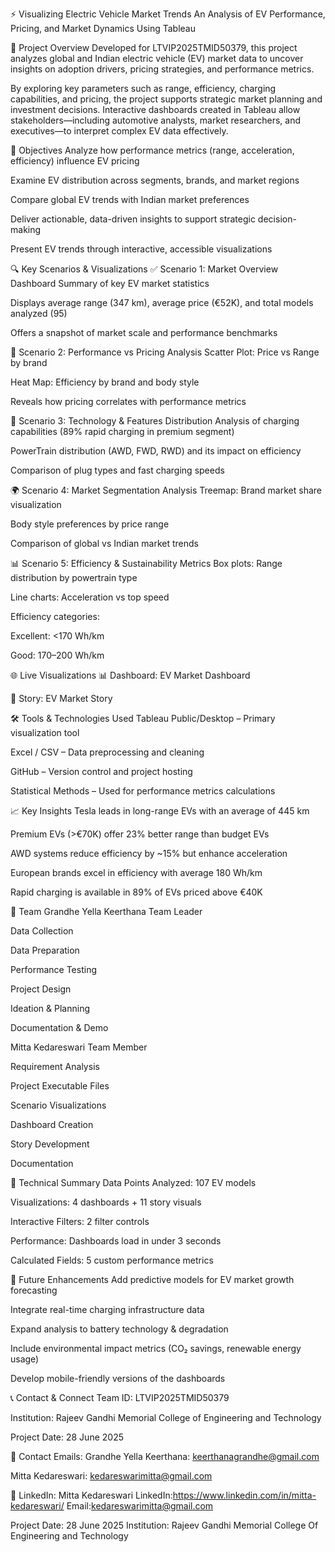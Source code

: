 ⚡ Visualizing Electric Vehicle Market Trends
An Analysis of EV Performance, Pricing, and Market Dynamics Using Tableau

📌 Project Overview
Developed for LTVIP2025TMID50379, this project analyzes global and Indian electric vehicle (EV) market data to uncover insights on adoption drivers, pricing strategies, and performance metrics.

By exploring key parameters such as range, efficiency, charging capabilities, and pricing, the project supports strategic market planning and investment decisions.
Interactive dashboards created in Tableau allow stakeholders—including automotive analysts, market researchers, and executives—to interpret complex EV data effectively.

🎯 Objectives
Analyze how performance metrics (range, acceleration, efficiency) influence EV pricing

Examine EV distribution across segments, brands, and market regions

Compare global EV trends with Indian market preferences

Deliver actionable, data-driven insights to support strategic decision-making

Present EV trends through interactive, accessible visualizations

🔍 Key Scenarios & Visualizations
✅ Scenario 1: Market Overview Dashboard
Summary of key EV market statistics

Displays average range (347 km), average price (€52K), and total models analyzed (95)

Offers a snapshot of market scale and performance benchmarks

🚗 Scenario 2: Performance vs Pricing Analysis
Scatter Plot: Price vs Range by brand

Heat Map: Efficiency by brand and body style

Reveals how pricing correlates with performance metrics

🔋 Scenario 3: Technology & Features Distribution
Analysis of charging capabilities (89% rapid charging in premium segment)

PowerTrain distribution (AWD, FWD, RWD) and its impact on efficiency

Comparison of plug types and fast charging speeds

🌍 Scenario 4: Market Segmentation Analysis
Treemap: Brand market share visualization

Body style preferences by price range

Comparison of global vs Indian market trends

📊 Scenario 5: Efficiency & Sustainability Metrics
Box plots: Range distribution by powertrain type

Line charts: Acceleration vs top speed

Efficiency categories:

Excellent: <170 Wh/km

Good: 170–200 Wh/km

🌐 Live Visualizations
📊 Dashboard:
EV Market Dashboard

📖 Story:
EV Market Story

🛠 Tools & Technologies Used
Tableau Public/Desktop – Primary visualization tool

Excel / CSV – Data preprocessing and cleaning

GitHub – Version control and project hosting

Statistical Methods – Used for performance metrics calculations

📈 Key Insights
Tesla leads in long-range EVs with an average of 445 km

Premium EVs (>€70K) offer 23% better range than budget EVs

AWD systems reduce efficiency by ~15% but enhance acceleration

European brands excel in efficiency with average 180 Wh/km

Rapid charging is available in 89% of EVs priced above €40K

👥 Team
Grandhe Yella Keerthana
Team Leader

Data Collection

Data Preparation

Performance Testing

Project Design

Ideation & Planning

Documentation & Demo

Mitta Kedareswari
Team Member

Requirement Analysis

Project Executable Files

Scenario Visualizations

Dashboard Creation

Story Development

Documentation

🔧 Technical Summary
Data Points Analyzed: 107 EV models

Visualizations: 4 dashboards + 11 story visuals

Interactive Filters: 2 filter controls

Performance: Dashboards load in under 3 seconds

Calculated Fields: 5 custom performance metrics

🚀 Future Enhancements
Add predictive models for EV market growth forecasting

Integrate real-time charging infrastructure data

Expand analysis to battery technology & degradation

Include environmental impact metrics (CO₂ savings, renewable energy usage)

Develop mobile-friendly versions of the dashboards

📞 Contact & Connect
Team ID: LTVIP2025TMID50379

Institution: Rajeev Gandhi Memorial College of Engineering and Technology

Project Date: 28 June 2025

📩 Contact Emails:
Grandhe Yella Keerthana: keerthanagrandhe@gmail.com

Mitta Kedareswari: kedareswarimitta@gmail.com

🔗 LinkedIn:
Mitta Kedareswari
LinkedIn:https://www.linkedin.com/in/mitta-kedareswari/
Email:kedareswarimitta@gmail.com

Project Date: 28 June 2025
Institution: Rajeev Gandhi Memorial College Of Engineering and Technology
